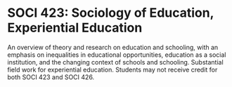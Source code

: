 # SOCI 423: Sociology of Education, Experiential Education

An overview of theory and research on education and schooling, with an emphasis on inequalities in educational opportunities, education as a social institution, and the changing context of schools and schooling. Substantial field work for experiential education. Students may not receive credit for both SOCI 423 and SOCI 426.